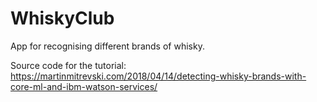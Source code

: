 # WhiskyClub
App for recognising different brands of whisky.

Source code for the tutorial: https://martinmitrevski.com/2018/04/14/detecting-whisky-brands-with-core-ml-and-ibm-watson-services/
